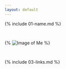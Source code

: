 ```yaml
---
layout: default
---
```


{% include 01-name.md %}


<br>

{% ![Image of Me](https://www.australia.com/content/australia/en_us/places/sydney-and-surrounds/guide-to-sydney/jcr:content/image.adapt.1200.HIGH.jpg) %}

<br>

{% include 03-links.md %}

